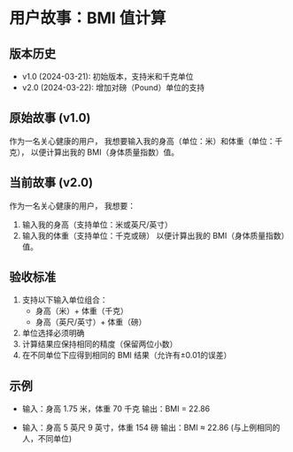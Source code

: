 # 用户故事：BMI 值计算

## 版本历史
- v1.0 (2024-03-21): 初始版本，支持米和千克单位
- v2.0 (2024-03-22): 增加对磅（Pound）单位的支持

## 原始故事 (v1.0)
作为一名关心健康的用户，
我想要输入我的身高（单位：米）和体重（单位：千克），
以便计算出我的 BMI（身体质量指数）值。

## 当前故事 (v2.0)
作为一名关心健康的用户，
我想要：
1. 输入我的身高（支持单位：米或英尺/英寸）
2. 输入我的体重（支持单位：千克或磅）
以便计算出我的 BMI（身体质量指数）值。

## 验收标准
1. 支持以下输入单位组合：
   - 身高（米）+ 体重（千克）
   - 身高（英尺/英寸）+ 体重（磅）
2. 单位选择必须明确
3. 计算结果应保持相同的精度（保留两位小数）
4. 在不同单位下应得到相同的 BMI 结果（允许有±0.01的误差）

## 示例
- 输入：身高 1.75 米，体重 70 千克
  输出：BMI = 22.86

- 输入：身高 5 英尺 9 英寸，体重 154 磅
  输出：BMI ≈ 22.86 (与上例相同的人，不同单位) 
